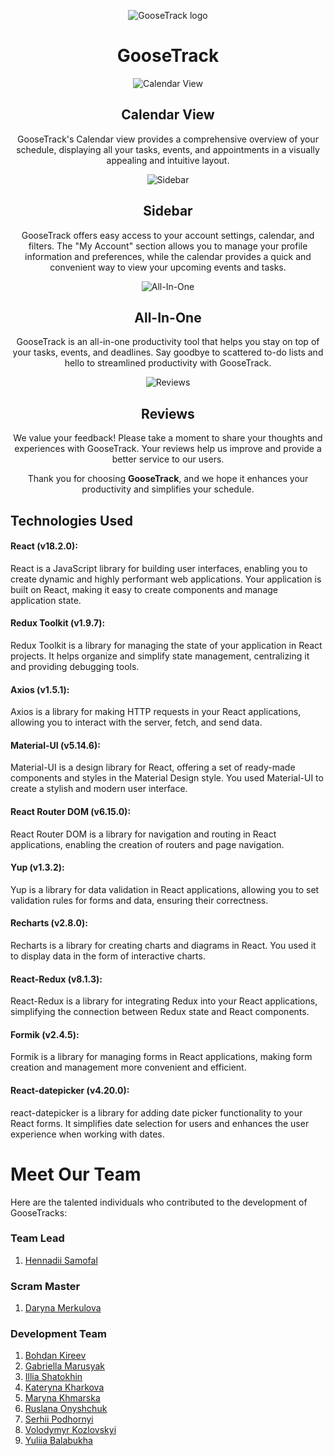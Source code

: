 <p align="center">
  <img src="./src/images/goose_logo_desktop@2x.png" alt="GooseTrack logo">
</p>
<h1 align="center">GooseTrack</h1>

<p align="center">
  <img src="./src/images/Description/mobile-calendar@2x.jpg" alt="Calendar View">
</p>
<h2 align="center">Calendar View</h2>

<p align="center">
  GooseTrack's Calendar view provides a comprehensive overview of your schedule, displaying all your tasks, events, and appointments in a visually appealing and intuitive layout.
</p>

<p align="center">
  <img src="./src/images/Description/mobile-sideBar@2x.jpg" alt="Sidebar">
</p>
<h2 align="center">Sidebar</h2>

<p align="center">
GooseTrack offers easy access to your account settings, calendar, and filters. The "My Account" section allows you to manage your profile information and preferences, while the calendar provides a quick and convenient way to view your upcoming events and tasks.
</p>

<p align="center">
  <img src="./src/images/Description/mobile-tasks@2x.jpg" alt="All-In-One">
</p>
<h2 align="center">All-In-One</h2>

<p align="center">
  GooseTrack is an all-in-one productivity tool that helps you stay on top of your tasks, events, and deadlines. Say goodbye to scattered to-do lists and hello to streamlined productivity with GooseTrack.
</p>

<p align="center">
  <img src="./src/images/reviews.png" alt="Reviews">
</p>
<h2 align="center">Reviews</h2>

<p align="center">
  We value your feedback! Please take a moment to share your thoughts and experiences with GooseTrack. Your reviews help us improve and provide a better service to our users.
</p>

<p align="center">
  Thank you for choosing <strong>GooseTrack</strong>, and we hope it enhances your productivity and simplifies your schedule.
</p>

## Technologies Used

#### React (v18.2.0):

React is a JavaScript library for building user interfaces, enabling you to
create dynamic and highly performant web applications. Your application is built
on React, making it easy to create components and manage application state.

#### Redux Toolkit (v1.9.7):

Redux Toolkit is a library for managing the state of your application in React
projects. It helps organize and simplify state management, centralizing it and
providing debugging tools.

#### Axios (v1.5.1):

Axios is a library for making HTTP requests in your React applications, allowing
you to interact with the server, fetch, and send data.

#### Material-UI (v5.14.6):

Material-UI is a design library for React, offering a set of ready-made
components and styles in the Material Design style. You used Material-UI to
create a stylish and modern user interface.

#### React Router DOM (v6.15.0):

React Router DOM is a library for navigation and routing in React applications,
enabling the creation of routers and page navigation.

#### Yup (v1.3.2):

Yup is a library for data validation in React applications, allowing you to set
validation rules for forms and data, ensuring their correctness.

#### Recharts (v2.8.0):

Recharts is a library for creating charts and diagrams in React. You used it to
display data in the form of interactive charts.

#### React-Redux (v8.1.3):

React-Redux is a library for integrating Redux into your React applications,
simplifying the connection between Redux state and React components.

#### Formik (v2.4.5):

Formik is a library for managing forms in React applications, making form
creation and management more convenient and efficient.

#### React-datepicker (v4.20.0):

react-datepicker is a library for adding date picker functionality to your React
forms. It simplifies date selection for users and enhances the user experience
when working with dates.

# Meet Our Team

Here are the talented individuals who contributed to the development of
GooseTracks:

### Team Lead

1. [Hennadii Samofal](https://github.com/Cosmits)

### Scram Master

1. [Daryna Merkulova](https://github.com/DarinaMerkulova)

### Development Team

1. [Bohdan Kireev](https://github.com/Acidhouzee)
2. [Gabriella Marusyak](https://github.com/GabriellaMar)
3. [Illia Shatokhin](https://github.com/Illia-Shatokhin)
4. [Kateryna Kharkova](https://github.com/KaterinaKha)
5. [Maryna Khmarska](https://github.com/myhappyday)
6. [Ruslana Onyshchuk](https://github.com/Ruslaana)
7. [Serhii Podhornyi](https://github.com/SerJ1327)
8. [Volodymyr Kozlovskyi](https://github.com/VolodymyrKoz)
9. [Yuliia Balabukha](https://github.com/julie08ua)
